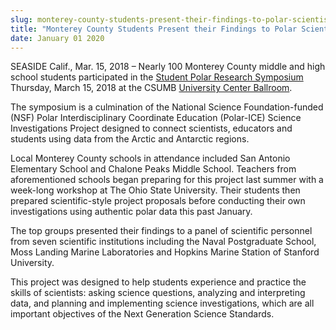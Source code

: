 ```yaml
---
slug: monterey-county-students-present-their-findings-to-polar-scientists-at-csumb-
title: "Monterey County Students Present their Findings to Polar Scientists at CSUMB "
date: January 01 2020
---
```


 
<p>
  SEASIDE Calif., Mar. 15, 2018 – Nearly 100 Monterey County middle and high
  school students participated in the
  <a href="https://polar-ice.org/educator-resources/polar-srs/"
    >Student Polar Research Symposium</a
  >
  Thursday, March 15, 2018 at the CSUMB
  <a href="https://csumb.edu/directory/buildings/university-center"
    >University Center Ballroom</a
  >.
</p>
<p>
  The symposium is a culmination of the National Science Foundation-funded (NSF)
  Polar Interdisciplinary Coordinate Education (Polar-ICE) Science
  Investigations Project designed to connect scientists, educators and students
  using data from the Arctic and Antarctic regions.
</p>
<p>
  Local Monterey County schools in attendance included San Antonio Elementary
  School and Chalone Peaks Middle School. Teachers from aforementioned schools
  began preparing for this project last summer with a week-long workshop at The
  Ohio State University. Their students then prepared scientific-style project
  proposals before conducting their own investigations using authentic polar
  data this past January.
</p>
<p>
  The top groups presented their findings to a panel of scientific personnel
  from seven scientific institutions including the Naval Postgraduate School,
  Moss Landing Marine Laboratories and Hopkins Marine Station of Stanford
  University.
</p>
<p>
  This project was designed to help students experience and practice the skills
  of scientists: asking science questions, analyzing and interpreting data, and
  planning and implementing science investigations, which are all important
  objectives of the Next Generation Science Standards.
</p>
 
